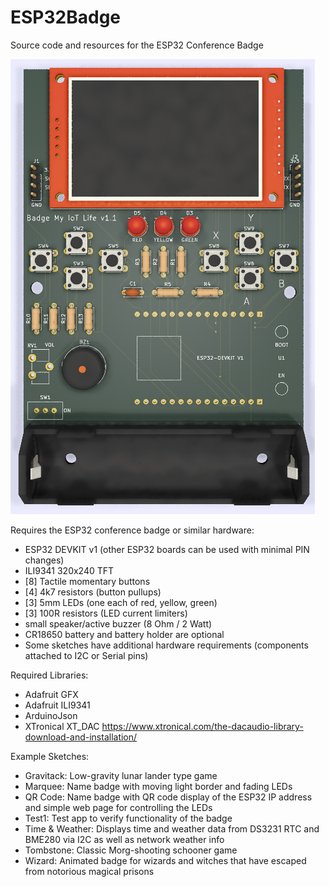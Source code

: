 # ESP32Badge
Source code and resources for the ESP32 Conference Badge

![alt text](https://raw.githubusercontent.com/DigiTorus86/ESP32Badge/master/images/BadgeRender_v1b.png)

Requires the ESP32 conference badge or similar hardware:
- ESP32 DEVKIT v1  (other ESP32 boards can be used with minimal PIN changes)
- ILI9341 320x240 TFT
- [8] Tactile momentary buttons
- [4] 4k7 resistors (button pullups)
- [3] 5mm LEDs (one each of red, yellow, green)
- [3] 100R resistors (LED current limiters)
- small speaker/active buzzer  (8 Ohm / 2 Watt)
- CR18650 battery and battery holder are optional
- Some sketches have additional hardware requirements (components attached to I2C or Serial pins)

Required Libraries:
- Adafruit GFX
- Adafruit ILI9341
- ArduinoJson
- XTronical XT_DAC  https://www.xtronical.com/the-dacaudio-library-download-and-installation/

Example Sketches:
- Gravitack:  Low-gravity lunar lander type game
- Marquee:  Name badge with moving light border and fading LEDs
- QR Code:  Name badge with QR code display of the ESP32 IP address and simple web page for controlling the LEDs
- Test1:  Test app to verify functionality of the badge
- Time & Weather:  Displays time and weather data from DS3231 RTC and BME280 via I2C as well as network weather info
- Tombstone:  Classic Morg-shooting schooner game
- Wizard:  Animated badge for wizards and witches that have escaped from notorious magical prisons
